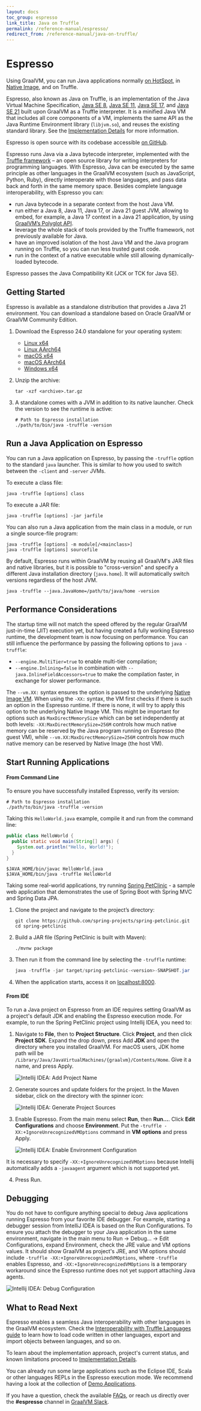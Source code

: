 ```yaml
---
layout: docs
toc_group: espresso
link_title: Java on Truffle
permalink: /reference-manual/espresso/
redirect_from: /reference-manual/java-on-truffle/
---
```


# Espresso

Using GraalVM, you can run Java applications normally [on HotSpot](../java/README.md), in [Native Image](../native-image/README.md), and on Truffle.

Espresso, also known as Java on Truffle, is an implementation of the Java Virtual Machine Specification, [Java SE 8](https://docs.oracle.com/javase/specs/jvms/se8/html/index.html), [Java SE 11](https://docs.oracle.com/javase/specs/jvms/se11/html/index.html), [Java SE 17](https://docs.oracle.com/javase/specs/jvms/se17/html/index.html), and [Java SE 21](https://docs.oracle.com/javase/specs/jvms/se21/html/index.html) built upon GraalVM as a Truffle interpreter.
It is a minified Java VM that includes all core components of a VM, implements the same API as the Java Runtime Environment library (`libjvm.so`), and reuses the existing standard library.
See the [Implementation Details](ImplementationDetails.md) for more information.

Espresso is open source with its codebase accessible [on GitHub](https://github.com/oracle/graal/tree/master/espresso).

Espresso runs Java via a Java bytecode interpreter, implemented with the [Truffle framework](../../../truffle/docs/README.md) – an open source library for writing interpreters for programming languages.
With Espresso, Java can be executed by the same principle as other languages in the GraalVM ecosystem (such as JavaScript, Python, Ruby), directly interoperate with those languages, and pass data back and forth in the same memory space.
Besides complete language interoperability, with Espresso you can:

- run Java bytecode in a separate context from the host Java VM.
- run either a Java 8, Java 11, Java 17, or Java 21 guest JVM, allowing to embed, for example, a Java 17 context in a Java 21 application, by using [GraalVM’s Polyglot API](https://www.graalvm.org/sdk/javadoc/org/graalvm/polyglot/package-summary.html).
- leverage the whole stack of tools provided by the Truffle framework, not previously available for Java.
- have an improved isolation of the host Java VM and the Java program running on Truffle, so you can run less trusted guest code.
- run in the context of a native executable while still allowing dynamically-loaded bytecode.

Espresso passes the Java Compatibility Kit (JCK or TCK for Java SE).

## Getting Started

Espresso is available as a standalone distribution that provides a Java 21 environment.
You can download a standalone based on Oracle GraalVM or GraalVM Community Edition. 

1. Download the Espresso 24.0 standalone for your operating system:

   * [Linux x64](https://gds.oracle.com/download/espresso/archive/espresso-java21-24.0.1-linux-amd64.tar.gz)
   * [Linux AArch64](https://gds.oracle.com/download/espresso/archive/espresso-java21-24.0.1-linux-aarch64.tar.gz)
   * [macOS x64](https://gds.oracle.com/download/espresso/archive/espresso-java21-24.0.1-macos-amd64.tar.gz)
   * [macOS AArch64](https://gds.oracle.com/download/espresso/archive/espresso-java21-24.0.1-macos-aarch64.tar.gz)
   * [Windows x64](https://gds.oracle.com/download/espresso/archive/espresso-java21-24.0.1-windows-amd64.zip)

2. Unzip the archive:
    ```shell
    tar -xzf <archive>.tar.gz
    ```
   
3. A standalone comes with a JVM in addition to its native launcher. Check the version to see the runtime is active:
    ```shell
    # Path to Espresso installation
    ./path/to/bin/java -truffle -version
    ```

## Run a Java Application on Espresso

You can run a Java application on Espresso, by passing the `-truffle` option to the standard `java` launcher.
This is similar to how you used to switch between the `-client` and `-server` JVMs.

To execute a class file:
```shell
java -truffle [options] class
```
To execute a JAR file:
```shell
java -truffle [options] -jar jarfile
```

You can also run a Java application from the main class in a module, or run a single source-file program:
```shell
java -truffle [options] -m module[/<mainclass>]
java -truffle [options] sourcefile
```

By default, Espresso runs within GraalVM by reusing all GraalVM's JAR files and native libraries, but it is possible to "cross-version" and specify a different Java installation directory (`java.home`).
It will automatically switch versions regardless of the host JVM.
```shell
java -truffle --java.JavaHome=/path/to/java/home -version
```

## Performance Considerations

The startup time will not match the speed offered by the regular GraalVM just-in-time (JIT) execution yet, but having created a fully working Espresso runtime, the development team is now focusing on performance.
You can still influence the performance by passing the following options to `java -truffle`:
* `--engine.MultiTier=true` to enable multi-tier compilation;
* `--engine.Inlining=false` in combination with `--java.InlineFieldAccessors=true` to make the compilation faster, in exchange for slower performance.

The `--vm.XX:` syntax ensures the option is passed to the underlying [Native Image VM](../native-image/BuildOptions.md).
When using the `-XX:` syntax, the VM first checks if there is such an option in the Espresso runtime.
If there is none, it will try to apply this option to the underlying Native Image VM.
This might be important for options such as `MaxDirectMemorySize` which can be set independently at both levels: `-XX:MaxDirectMemorySize=256M` controls how much native memory can be reserved by the Java program running on Espresso (the guest VM), while `--vm.XX:MaxDirectMemorySize=256M` controls how much native memory can be reserved by Native Image (the host VM).

## Start Running Applications

#### From Command Line

To ensure you have successfully installed Espresso, verify its version:
```shell
# Path to Espresso installation
./path/to/bin/java -truffle -version
```

Taking this `HelloWorld.java` example, compile it and run from the command line:
```java
public class HelloWorld {
  public static void main(String[] args) {
    System.out.println("Hello, World!");
  }
}
```

```shell
$JAVA_HOME/bin/javac HelloWorld.java
$JAVA_HOME/bin/java -truffle HelloWorld
```

Taking some real-world applications, try running [Spring PetClinic](https://github.com/spring-projects/spring-petclinic) - a sample web application that demonstrates the use of Spring Boot with Spring MVC and Spring Data JPA.

1. Clone the project and navigate to the project’s directory:
   ```shell
   git clone https://github.com/spring-projects/spring-petclinic.git
   cd spring-petclinic
   ```

2. Build a JAR file (Spring PetClinic is built with Maven):
   ```shell
   ./mvnw package
   ```

3. Then run it from the command line by selecting the `-truffle` runtime:
   ```java
   java -truffle -jar target/spring-petclinic-<version>-SNAPSHOT.jar
   ```

4. When the application starts, access it on [localhost:8000](http://localhost:8080/).

#### From IDE

To run a Java project on Espresso from an IDE requires setting GraalVM as a project's default JDK and enabling the Espresso execution mode.
For example, to run the Spring PetClinic project using Intellij IDEA, you need to:

1. Navigate to **File**, then to **Project Structure**. Click **Project**, and then click **Project SDK**. Expand the drop down, press Add **JDK** and open the directory where you installed GraalVM. For macOS users, JDK home path will be `/Library/Java/JavaVirtualMachines/{graalvm}/Contents/Home`. Give it a name, and press Apply.

    ![Intellij IDEA: Add Project Name](images/add-project-default-sdk.png)

2. Generate sources and update folders for the project. In the Maven sidebar, click on the directory with the spinner icon:

    ![Intellij IDEA: Generate Project Sources](images/generate-project-sources.png)

3. Enable Espresso. From the main menu select **Run**, then **Run…**. Click **Edit Configurations** and choose **Environment**. Put the `-truffle -XX:+IgnoreUnrecognizedVMOptions` command in **VM options** and press Apply.

    ![Intellij IDEA: Enable Environment Configuration](images/pass-vmoption.png)

  It is necessary to specify `-XX:+IgnoreUnrecognizedVMOptions` because Intellij automatically adds a `-javaagent` argument which is not supported yet.

4. Press Run.

## Debugging

You do not have to configure anything special to debug Java applications running Espresso from your favorite IDE debugger.
For example, starting a debugger session from IntelliJ IDEA is based on the Run Configurations.
To ensure you attach the debugger to your Java application in the same environment, navigate in the main menu to Run -> Debug… -> Edit Configurations, expand Environment, check the JRE value and VM options values.
It should show GraalVM as project's JRE, and VM options should include `-truffle -XX:+IgnoreUnrecognizedVMOptions`, where `-truffle` enables Espresso, and `-XX:+IgnoreUnrecognizedVMOptions` is a temporary workaround since the Espresso runtime does not yet support attaching Java agents.

![Intellij IDEA: Debug Configuration](images/debug-configuration.png)

## What to Read Next

Espresso enables a seamless Java interoperability with other languages in the GraalVM ecosystem.
Check the [Interoperability with Truffle Languages guide](Interoperability.md) to learn how to load code written in other languages, export and import objects between languages, and so on.

To learn about the implementation approach, project's current status, and known limitations proceed to [Implementation Details](ImplementationDetails.md).

You can already run some large applications such as the Eclipse IDE, Scala or other languages REPLs in the Espresso execution mode.
We recommend having a look at the collection of [Demo Applications](Demos.md).

If you have a question, check the available [FAQs](FAQ.md), or reach us directly over the **#espresso** channel in [GraalVM Slack](https://www.graalvm.org/slack-invitation/).
